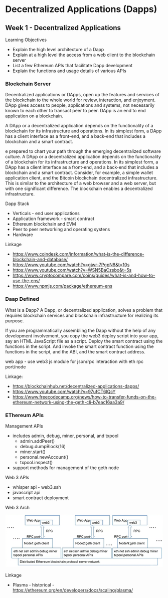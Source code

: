 # Decentralized Applications (Dapps)

## Week 1 - Decentralized Applications

Learning Objectives

* Explain the high level architecture of a Dapp
* Explain at a high level the access from a web client to the blockchain server
* List a few Ethereum APIs that facilitate Dapp development
* Explain the functions and usage details of various APIs

### Blockchain Server

Decentralized applications or DApps,
open up the features and services of the blockchain to the whole world for
review, interaction, and enjoyment. DApp gives access to people,
applications and systems, not necessarily known to each
other to transact peer to peer. DApp is an end to end
application on a blockchain.


A DApp or a decentralized application
depends on the functionality of a blockchain for
its infrastructure and operations. In its simplest form, a DApp has
a client interface as a front-end, and a back-end that includes a blockchain and
a smart contract.

e prepared to chart your path through the emerging
decentralized software culture. A DApp or a decentralized application
depends on the functionality of a blockchain for
its infrastructure and operations. In its simplest form, a DApp has
a client interface as a front-end, and a back-end that includes a blockchain and
a smart contract. Consider, for example,
a simple wallet application client, and the Bitcoin blockchain
decentralized infrastructure. This is similar to the architecture
of a web browser and a web server, but
with one significant difference. The blockchain enables
a decentralized infrastructure.

Dapp Stack

* Verticals - end user applications
* Application framework - smart contract
* Ethereum blockchain and EVM
* Peer to peer networking and operating systens
* Hardware

Linkage

* https://www.coindesk.com/information/what-is-the-difference-blockchain-and-database/
* https://www.youtube.com/watch?v=gjwr-7PgpN8&t=10s
* https://www.youtube.com/watch?v=WSN5BaCzsbo&t=5s
* https://www.cryptocompare.com/coins/guides/what-is-and-how-to-use-the-ens/
* https://www.npmjs.com/package/ethereum-ens


### Daap Defined

What is a Dapp? A Dapp, or decentralized application,
solves a problem that requires blockchain services and blockchain
infrastructure for realizing its purpose.

If you are programmatically assembling
the Dapp without the help of any development involvement, you copy
the web3 deploy script into your app, say an HTML JavaScript file as a script. Deploy the smart contract using
the functions in the script. And invoke the smart contract function
using the functions in the script, and the ABI, and
the smart contract address.

web app - use web3 js module for json/rpc interaction with eth rpc port/node

Linkage:

* https://blockchainhub.net/decentralized-applications-dapps/
* https://www.youtube.com/watch?v=97ufCT6lQcY
* https://www.freecodecamp.org/news/how-to-transfer-funds-on-the-ethereum-network-using-the-geth-cli-b7eac16aa3a9/

### EThereum APIs

Management APIs

* includes admin, debug, miner, personal, and txpool 
    * admin.addPeer()
    * debug.dumpBlock(16)
    * miner.start()
    * personal.newAccount()
    * txpool.inspect()
* support methods for management of the geth node

Web 3 APIs

* whisper api - web3.ssh
* javascript api
* smart contract deployment

Web 3 Arch

![](dapparch.png)

Linkage

* Plasma - historical - https://ethereum.org/en/developers/docs/scaling/plasma/